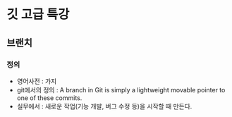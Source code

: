 # 깃 고급 특강

## 브랜치

### 정의
- 영어사전 : 가지
- git에서의 정의 : A branch in Git is simply a lightweight movable pointer to one of these commits.
- 실무에서 : 새로운 작업(기능 개발, 버그 수정 등)을 시작할 때 만든다.